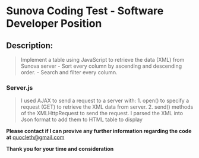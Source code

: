 # Sunova Coding Test - Software Developer Position
## Description:
> Implement a table using JavaScript to retrieve the data (XML) from Sunova server
	 - Sort every column by ascending and descending order.
	 - Search and filter every column.

### Server.js
> I used AJAX to send a request to a server with:
    1.  open() to specify a request (GET) to retrieve the XML data from server.
    2.  send() methods of the XMLHttpRequest to send the request.
> I parsed the XML into Json format to add them to HTML table to display

**Please contact if I can provive any further information regarding the code at** quocleth@gmail.com

**Thank you for your time and consideration**
 
